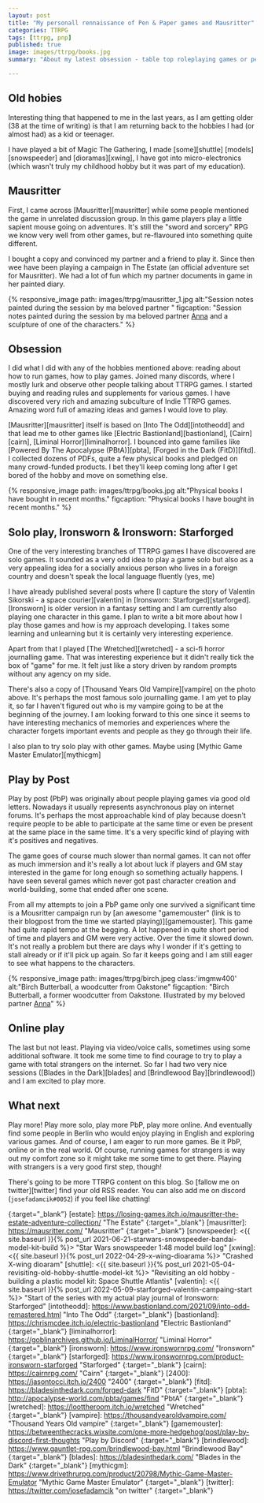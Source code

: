 ```yaml
---
layout: post
title: "My personall rennaissance of Pen & Paper games and Mausritter"
categories: TTRPG
tags: [ttrpg, pnp]
published: true
image: images/ttrpg/books.jpg
summary: "About my latest obsession - table top roleplaying games or pen and paper games."

---
```

## Old hobies

Interesting thing that happened to me in the last years, as I am getting older (38 at the time of writing) is that I am returning back to the hobbies I had (or almost had) as a kid or teenager.

I have played a bit of Magic The Gathering, I made [some][shuttle] [models][snowspeeder] and [dioramas][xwing], I have got into micro-electronics (which wasn't truly my childhood hobby but it was part of my education).

## Mausritter

First, I came across [Mausritter][mausritter] while some people mentioned the game in unrelated discussion group. In this game players play a little sapient mouse going on adventures. It's still the "sword and sorcery" RPG we know very well from other games, but re-flavoured into something quite different. 

I bought a copy and convinced my partner and a friend to play it. Since then wee have been playing a campaign in The Estate (an official adventure set for Mausritter). We had a lot of fun which my partner documents in game in her painted diary.

{% responsive_image path: images/ttrpg/mausritter_1.jpg alt:"Session notes painted during the session by ma beloved partner " figcaption: "Session notes painted during the session by ma beloved partner <a href='https://www.instagram.com/sophiehardy5' target='_blank'>Anna</a> and a sculpture of one of the characters."  %}

## Obsession

I did what I did with any of the hobbies mentioned above: reading about how to run games, how to play games. Joined many discords, where I mostly lurk and observe other people talking about TTRPG games. I started buying and reading rules and supplements for various games. I have discovered very rich and amazing subculture of Indie TTRPG games. Amazing word full of amazing ideas and games I would love to play.

[Mausritter][mausritter] itself is based on [Into The Odd][intotheodd] and that lead me to other games like [Electric Bastionland][bastionland], [Cairn][cairn], [Liminal Horror][liminalhorror]. I bounced into game families like [Powered By The Apocalypse (PBtA)][pbta], [Forged in the Dark (FitD)][fitd]. I collected dozens of PDFs, quite a few physical books and pledged on many crowd-funded products. I bet they'll keep coming long after I get bored of the hobby and move on something else.

{% responsive_image path: images/ttrpg/books.jpg alt:"Physical books I have bought in recent months." figcaption: "Physical books I have bought in recent months."  %}

## Solo play, Ironsworn & Ironsworn: Starforged

One of the very interesting branches of TTRPG games I have discovered are solo games. It sounded as a very odd idea to play a game solo but also as a very appealing idea for a socially anxious person who lives in a foreign country and doesn't speak the local language fluently (yes, me)

I have already published several posts where [I capture the story of Valentin Sikorski - a space courier][valentin] in [Ironsworn: Starforged][starforged]. [Ironsworn] is older version in a fantasy setting and I am currently also playing one character in this game. I plan to write a bit more about how I play those games and how is my approach developing. I takes some learning and unlearning but it is certainly very interesting experience. 

Apart from that I played [The Wretched][wretched] - a sci-fi horror journalling game. That was interesting experience but it didn't really tick the box of "game" for me. It felt just like a story driven by random prompts without any agency on my side. 

There's also a copy of [Thousand Years Old Vampire][vampire] on the photo above. It's perhaps the most famous solo journalling game. I am yet to play it, so far I haven't figured out who is my vampire going to be at the beginning of the journey. I am looking forward to this one since it seems to have interesting mechanics of memories and experiences where the character forgets important events and people as they go through their life. 

I also plan to try solo play with other games. Maybe using [Mythic Game Master Emulator][mythicgm]

## Play by Post

Play by post (PbP) was originally about people playing games via good old letters. Nowadays it usually represents asynchronous play on internet forums. It's perhaps the most approachable kind of play because doesn't require people to be able to participate at the same time or even be present at the same place in the same time. It's a very specific kind of playing with it's positives and negatives. 

The game goes of course much slower than normal games. It can not offer as much immersion and it's really a lot about luck if players and GM stay interested in the game for long enough so something actually happens. I have seen several games which never got past character creation and world-building, some that ended after one scene. 

From all my attempts to join a PbP game only one survived a significant time is a Mousritter campaign run by [an awesome "gamemouster" (link is to their blogpost from the time we started playing)][gamemouster]. This game had quite rapid tempo at the begging. A lot happened in quite short period of time and players and GM were very active. Over the time it slowed down. It's not really a problem but there are days why I wonder if it's getting to stall already or if it'll pick up again. So far it keeps going and I am still eager to see what happens to the characters.

{% responsive_image path: images/ttrpg/birch.jpeg class:'imgmw400' alt:"Birch Butterball, a woodcutter from Oakstone" figcaption: "Birch Butterball, a former woodcutter from Oakstone. Illustrated by my beloved partner <a href='https://www.instagram.com/sophiehardy5' target='_blank'>Anna</a>"  %}

## Online play

The last but not least. Playing via video/voice calls, sometimes using some additional software. It took me some time to find courage to try to play a game with total strangers on the internet. So far I had two very nice sessions ([Blades in the Dark][blades] and [Brindlewood Bay][brindlewood]) and I am excited to play more. 

## What next

Play more! Play more solo, play more PbP, play more online. And eventually find some people in Berlin who would enjoy playing in English and exploring various games. And of course, I am eager to run more games. Be it PbP, online or in the real world. Of course, running games for strangers is way out my comfort zone so it might take me some time to get there. Playing with strangers is a very good first step, though!

There's going to be more TTRPG content on this blog. So [fallow me on twitter][twitter] find your old RSS reader. You can also add me on discord (`josefadamcik#0052`) if you feel like chatting!


[sofatko]: <https://www.instagram.com/sophiehardy5/> "Anna Marklová (Instagram)"
{:target="_blank"}
[estate]: <https://losing-games.itch.io/mausritter-the-estate-adventure-collection/> "The Estate"
{:target="_blank"}
[mausritter]: <https://mausritter.com/> "Mausritter"
{:target="_blank"}
[snowspeeder]: <{{ site.baseurl }}{% post_url 2021-06-21-starwars-snowspeeder-bandai-model-kit-build %}> "Star Wars snowspeeder 1:48 model build log"
[xwing]: <{{ site.baseurl }}{% post_url 2022-04-29-x-wing-dioarama %}> "Crashed X-wing dioaram"
[shuttle]: <{{ site.baseurl }}{% post_url 2021-05-04-revisiting-old-hobby-shuttle-model-kit %}> "Revisiting an old hobby - building a plastic model kit: Space Shuttle Atlantis"
[valentin]: <{{ site.baseurl }}{% post_url 2022-05-09-starforged-valentin-campaing-start %}> "Start of the series with my actual play journal of Ironsworn: Starforged"
[intotheodd]: <https://www.bastionland.com/2021/09/into-odd-remastered.html> "Into The Odd"
{:target="_blank"}
[bastionland]: <https://chrismcdee.itch.io/electric-bastionland> "Electric Bastionland"
{:target="_blank"}
[liminalhorror]: <https://goblinarchives.github.io/LiminalHorror/> "Liminal Horror"
{:target="_blank"}
[ironsworn]: <https://www.ironswornrpg.com/> "Ironsworn"
{:target="_blank"}
[starforged]: <https://www.ironswornrpg.com/product-ironsworn-starforged> "Starforged"
{:target="_blank"}
[cairn]: <https://cairnrpg.com/> "Cairn"
{:target="_blank"}
[2400]: <https://jasontocci.itch.io/2400> "2400"
{:target="_blank"}
[fitd]: <https://bladesinthedark.com/forged-dark> "FitD"
{:target="_blank"}
[pbta]: <http://apocalypse-world.com/pbta/games/find> "PbtA"
{:target="_blank"}
[wretched]: <https://loottheroom.itch.io/wretched> "Wretched"
{:target="_blank"}
[vampire]: <https://thousandyearoldvampire.com/> "Thousand Years Old vampire"
{:target="_blank"}
[gamemouster]: <https://betweenthecracks.wixsite.com/one-more-hedgehog/post/play-by-discord-first-thoughts> "Play by Discord"
{:target="_blank"}
[brindlewood]:  <https://www.gauntlet-rpg.com/brindlewood-bay.html> "Brindlewood Bay"
{:target="_blank"}
[blades]: <https://bladesinthedark.com/> "Blades in the Dark"
{:target="_blank"}
[mythicgm]: <https://www.drivethrurpg.com/product/20798/Mythic-Game-Master-Emulator> "Mythic Game Master Emulator"
{:target="_blank"}
[twitter]: <https://twitter.com/josefadamcik> "on twitter"
{:target="_blank"}
